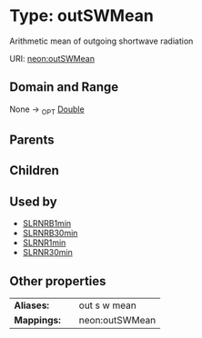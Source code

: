 
# Type: outSWMean


Arithmetic mean of outgoing shortwave radiation

URI: [neon:outSWMean](https://data.neonscience.org/outSWMean)


## Domain and Range

None ->  <sub>OPT</sub> [Double](types/Double.md)

## Parents


## Children


## Used by

 * [SLRNRB1min](SLRNRB1min.md)
 * [SLRNRB30min](SLRNRB30min.md)
 * [SLRNR1min](SLRNR1min.md)
 * [SLRNR30min](SLRNR30min.md)

## Other properties

|  |  |  |
| --- | --- | --- |
| **Aliases:** | | out s w mean |
| **Mappings:** | | neon:outSWMean |

